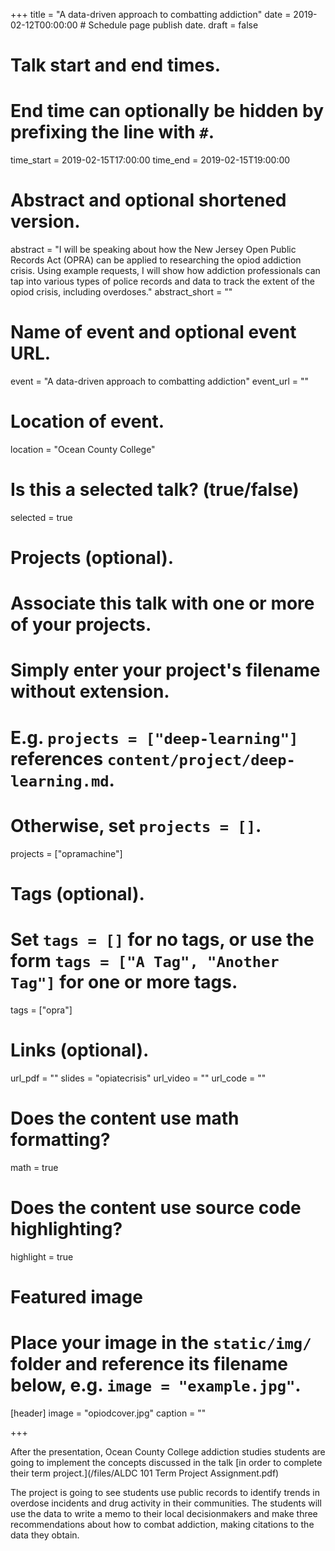 +++
title = "A data-driven approach to combatting addiction"
date = 2019-02-12T00:00:00  # Schedule page publish date.
draft = false

# Talk start and end times.
#   End time can optionally be hidden by prefixing the line with `#`.
time_start = 2019-02-15T17:00:00
time_end = 2019-02-15T19:00:00

# Abstract and optional shortened version.
abstract = "I will be speaking about how the New Jersey Open Public Records Act (OPRA) can be applied to researching the opiod addiction crisis. Using example requests, I will show how addiction professionals can tap into various types of police records and data to track the extent of the opiod crisis, including overdoses."
abstract_short = ""

# Name of event and optional event URL.
event = "A data-driven approach to combatting addiction"
event_url = ""

# Location of event.
location = "Ocean County College"

# Is this a selected talk? (true/false)
selected = true

# Projects (optional).
#   Associate this talk with one or more of your projects.
#   Simply enter your project's filename without extension.
#   E.g. `projects = ["deep-learning"]` references `content/project/deep-learning.md`.
#   Otherwise, set `projects = []`.
projects = ["opramachine"]

# Tags (optional).
#   Set `tags = []` for no tags, or use the form `tags = ["A Tag", "Another Tag"]` for one or more tags.
tags = ["opra"]

# Links (optional).
url_pdf = ""
slides = "opiatecrisis"
url_video = ""
url_code = ""

# Does the content use math formatting?
math = true

# Does the content use source code highlighting?
highlight = true

# Featured image
# Place your image in the `static/img/` folder and reference its filename below, e.g. `image = "example.jpg"`.
[header]
image = "opiodcover.jpg"
caption = ""

+++

After the presentation, Ocean County College addiction studies students are going to implement the concepts discussed in the talk [in order to complete their term project.](/files/ALDC 101 Term Project Assignment.pdf)

The project is going to see students use public records to identify trends in overdose incidents and drug activity in their communities. The students will use the data to write a memo to their local decisionmakers and make three recommendations about how to combat addiction, making citations to the data they obtain.